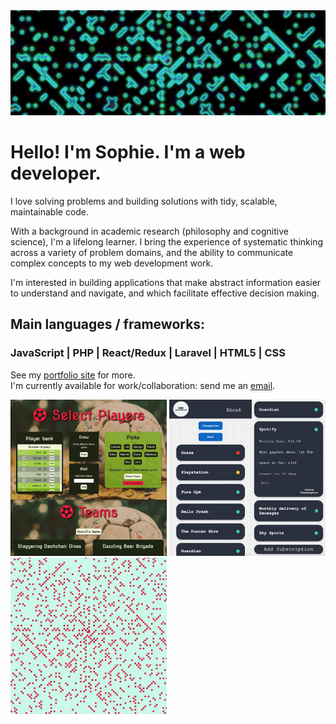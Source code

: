 <img src="assets/ulam-t-crop.jpg">

# Hello! I'm Sophie. I'm a web developer. 

I love solving problems and building solutions with tidy, scalable, maintainable code. 

With a background in academic research (philosophy and cognitive science), I'm a lifelong learner. I bring the experience of systematic thinking across a variety of problem domains, and the ability to communicate complex concepts to my web development work. 

I'm interested in building applications that make abstract information easier to understand and navigate, and which facilitate effective decision making.

## Main languages / frameworks:
### JavaScript | PHP | React/Redux | Laravel | HTML5 | CSS 

See my [portfolio site](https://ammersive.github.io/portfolio/) for more.  
I'm currently available for work/collaboration: send me an [email](mailto:sophie.stammers@gmail.com).

<img src="assets/sop-sqr.jpg" width="250" height="250">  <img src="assets/st-sqr.jpg" width="250" height="250">  <img src="assets/ulam.jpg" width="250" height="250">
